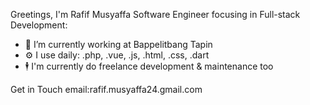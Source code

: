 
Greetings, I'm Rafif Musyaffa 
Software Engineer focusing in Full-stack Development:
- 🏢 I’m currently working at Bappelitbang Tapin
- ⚙️ I use daily: .php, .vue, .js, .html, .css, .dart
- 🕴 ️I'm currently do freelance development & maintenance too

Get in Touch
email:rafif.musyaffa24.gmail.com
<!--
**rafifm/rafifm** is a ✨ _special_ ✨ repository because its `README.md` (this file) appears on your GitHub profile.

Here are some ideas to get you started:


- 🌱 I’m currently learning ...
- 👯 I’m looking to collaborate on ...
- 🤔 I’m looking for help with ...
- 💬 Ask me about ...
- 📫 How to reach me: ...
- 😄 Pronouns: ...
- ⚡ Fun fact: ...
-->
